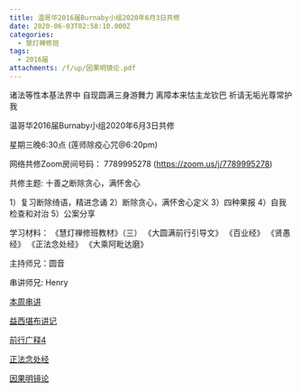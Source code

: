 ```yaml
---
title: 温哥华2016届Burnaby小组2020年6月3日共修
date: 2020-06-03T02:58:10.000Z
categories:
  - 慧灯禅修班
tags:
  - 2016届
attachments: /f/up/因果明镜论.pdf
---
```

诸法等性本基法界中 自现圆满三身游舞力 离障本来怙主龙钦巴 祈请无垢光尊常护我

温哥华2016届Burnaby小组2020年6月3日共修 

星期三晚6:30点 (莲师除疫心咒@6:20pm)

网络共修Zoom房间号码： 7789995278 (<https://zoom.us/j/7789995278>)

共修主题: 十善之断除贪心，满怀舍心

1）复习断除绮语，精进念诵
2）断除贪心，满怀舍心定义
3）四种果报
4）自我检查和对治
5）公案分享

学习材料：
《慧灯禅修班教材》（三）
《大圆满前行引导文》
《百业经》
《贤愚经》
《正法念处经》
《大乘阿毗达磨》

主持师兄：圆音

串讲师兄: Henry

[本周串讲](http://huidengchanxiu.net/hdv/f/up/十善之断除贪心，满怀舍心_henry.ppt)

[益西堪布讲记](http://huidengchanxiu.net/hdv/f/up/因果益西.pdf)

[前行广释4](http://huidengchanxiu.net/hdv/f/up/前行广释4.pdf)

[正法念处经](http://huidengchanxiu.net/hdv/f/up/正法念处经.pdf)

[因果明镜论](http://huidengchanxiu.net/hdv/f/up/因果明镜论.pdf)